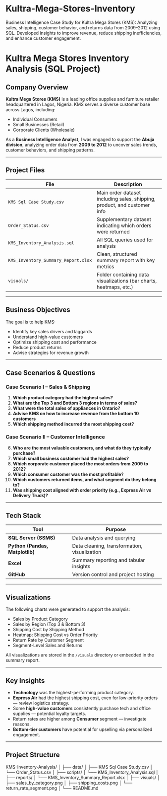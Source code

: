 # Kultra-Mega-Stores-Inventory
Business Intelligence Case Study for Kultra Mega Stores (KMS): Analyzing sales, shipping, customer behavior, and returns data from 2009–2012 using SQL. Developed insights to improve revenue, reduce shipping inefficiencies, and enhance customer engagement.

# Kultra Mega Stores Inventory Analysis (SQL Project)

## Company Overview

**Kultra Mega Stores (KMS)** is a leading office supplies and furniture retailer headquartered in Lagos, Nigeria. KMS serves a diverse customer base across Lagos, including:

- Individual Consumers  
- Small Businesses (Retail)  
- Corporate Clients (Wholesale)  

As a **Business Intelligence Analyst**, I was engaged to support the **Abuja division**, analyzing order data from **2009 to 2012** to uncover sales trends, customer behaviors, and shipping patterns.

---

## Project Files

| File | Description |
|------|-------------|
| `KMS Sql Case Study.csv` | Main order dataset including sales, shipping, product, and customer info |
| `Order_Status.csv` | Supplementary dataset indicating which orders were returned |
| `KMS_Inventory_Analysis.sql` | All SQL queries used for analysis |
| `KMS_Inventory_Summary_Report.xlsx` | Clean, structured summary report with key metrics |
| `visuals/` | Folder containing data visualizations (bar charts, heatmaps, etc.) |

---

## Business Objectives

The goal is to help KMS:

- Identify key sales drivers and laggards
- Understand high-value customers
- Optimize shipping cost and performance
- Reduce product returns
- Advise strategies for revenue growth

---

## Case Scenarios & Questions

### Case Scenario I – Sales & Shipping

1. **Which product category had the highest sales?**  
2. **What are the Top 3 and Bottom 3 regions in terms of sales?**  
3. **What were the total sales of appliances in Ontario?**  
4. **Advise KMS on how to increase revenue from the bottom 10 customers**  
5. **Which shipping method incurred the most shipping cost?**

### Case Scenario II – Customer Intelligence

6. **Who are the most valuable customers, and what do they typically purchase?**  
7. **Which small business customer had the highest sales?**  
8. **Which corporate customer placed the most orders from 2009 to 2012?**  
9. **Which consumer customer was the most profitable?**  
10. **Which customers returned items, and what segment do they belong to?**  
11. **Was shipping cost aligned with order priority (e.g., Express Air vs Delivery Truck)?**

---

## Tech Stack

| Tool | Purpose |
|------|---------|
| **SQL Server (SSMS)** | Data analysis and querying |
| **Python (Pandas, Matplotlib)** | Data cleaning, transformation, visualization |
| **Excel** | Summary reporting and tabular insights |
| **GitHub** | Version control and project hosting |

---

## Visualizations

The following charts were generated to support the analysis:

- Sales by Product Category  
- Sales by Region (Top 3 & Bottom 3)  
- Shipping Cost by Shipping Method  
- Heatmap: Shipping Cost vs Order Priority  
- Return Rate by Customer Segment  
- Segment-Level Sales and Returns  

All visualizations are stored in the `/visuals` directory or embedded in the summary report.

---

## Key Insights

- **Technology** was the highest-performing product category.
- **Express Air** had the highest shipping cost, even for low-priority orders — review logistics strategy.
- Some **high-value customers** consistently purchase tech and office supplies — potential loyalty targets.
- Return rates are higher among **Consumer** segment — investigate reasons.
- **Bottom-tier customers** have potential for upselling via personalized engagement.

---

## Project Structure

KMS-Inventory-Analysis/
│
├── data/
│ ├── KMS Sql Case Study.csv
│ └── Order_Status.csv
│
├── scripts/
│ └── KMS_Inventory_Analysis.sql
│
├── reports/
│ └── KMS_Inventory_Summary_Report.xlsx
│
├── visuals/
│ ├── sales_by_category.png
│ ├── shipping_costs.png
│ └── return_rate_segment.png
│
└── README.md

